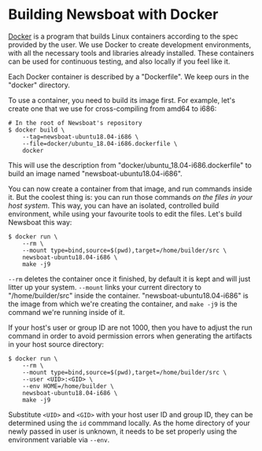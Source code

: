 Building Newsboat with Docker
=============================

[Docker](https://www.docker.com/) is a program that builds Linux containers
according to the spec provided by the user. We use Docker to create development
environments, with all the necessary tools and libraries already installed.
These containers can be used for continuous testing, and also locally if you
feel like it.

Each Docker container is described by a "Dockerfile". We keep ours in the
"docker" directory.

To use a container, you need to build its image first. For example, let's create
one that we use for cross-compiling from amd64 to i686:

    # In the root of Newsboat's repository
    $ docker build \
        --tag=newsboat-ubuntu18.04-i686 \
        --file=docker/ubuntu_18.04-i686.dockerfile \
        docker

This will use the description from "docker/ubuntu_18.04-i686.dockerfile" to
build an image named "newsboat-ubuntu18.04-i686".

You can now create a container from that image, and run commands inside it. But
the coolest thing is: you can run those commands *on the files in your host
system*. This way, you can have an isolated, controlled build environment, while
using your favourite tools to edit the files. Let's build Newsboat this way:

    $ docker run \
        --rm \
        --mount type=bind,source=$(pwd),target=/home/builder/src \
        newsboat-ubuntu18.04-i686 \
        make -j9

`--rm` deletes the container once it finished, by default it is kept and will
just litter up your system.
`--mount` links your current directory to "/home/builder/src" inside the container.
"newsboat-ubuntu18.04-i686" is the image from which we're creating the
container, and `make -j9` is the command we're running inside of it.

If your host's user or group ID are not 1000, then you have to adjust the run
command in order to avoid permission errors when generating the artifacts in
your host source directory:

    $ docker run \
        --rm \
        --mount type=bind,source=$(pwd),target=/home/builder/src \
        --user <UID>:<GID> \
        --env HOME=/home/builder \
        newsboat-ubuntu18.04-i686 \
        make -j9

Substitute `<UID>` and `<GID>` with your host user ID and group ID, they can
be determined using the `id` commmand locally. As the home directory of your
newly passed in user is unknown, it needs to be set properly using the
environment variable via `--env`.
